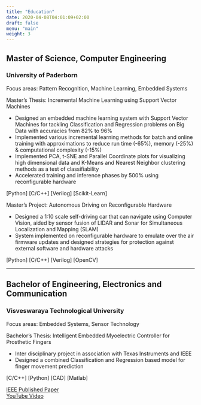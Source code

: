 ```yaml
---
title: "Education"
date: 2020-04-08T04:01:09+02:00
draft: false
menu: "main"
weight: 3
---
```


## Master of Science, Computer Engineering
### University of Paderborn

Focus areas: Pattern Recognition, Machine Learning, Embedded Systems

Master’s Thesis: Incremental Machine Learning using Support Vector Machines
* Designed an embedded machine learning system with Support Vector Machines for tackling Classification and Regression problems on Big Data with accuracies from 82% to 96%
* Implemented various incremental learning methods for batch and online training with approximations to reduce run time (-65%), memory (-25%) & computational complexity (-15%)
* Implemented PCA, t-SNE and Parallel Coordinate plots for visualizing high dimensional data
and K-Means and Nearest Neighbor clustering methods as a test of classifiability
* Accelerated training and inference phases by 500% using reconfigurable hardware

[Python] [C/C++] [Verilog] [Scikit-Learn]

Master’s Project: Autonomous Driving on Reconfigurable Hardware
* Designed a 1:10 scale self-driving car that can navigate using Computer Vision, aided by sensor fusion of LIDAR and Sonar for Simultaneous Localization and Mapping (SLAM)
* System implemented on reconfigurable hardware to emulate over the air firmware updates and designed strategies for protection against external software and hardware attacks

[Python] [C/C++] [Verilog] [OpenCV]

***

## Bachelor of Engineering, Electronics and Communication
### Visveswaraya Technological University
Focus areas: Embedded Systems, Sensor Technology

Bachelor’s Thesis: Intelligent Embedded Myoelectric Controller for Prosthetic Fingers
* Inter disciplinary project in association with Texas Instruments and IEEE
* Designed a combined Classification and Regression based model for finger movement prediction

[C/C++] [Python] [CAD] [Matlab]

[IEEE Published Paper](https://ieeexplore.ieee.org/document/7899218/)\
[YouTube Video](http://youtu.be/fCInG4zWepo)
